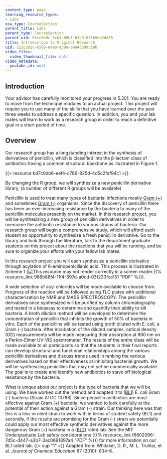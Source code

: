 ```yaml
---
content_type: page
learning_resource_types:
- Labs
ocw_type: CourseSection
parent_title: Labs
parent_type: CourseSection
parent_uid: 53ce5b9c-9cb1-08bf-b3c9-831b5de2d055
title: Introduction to Original Research
uid: 522c2d2c-6509-eaa8-e39a-b9a4c599c18b
video_files:
  video_thumbnail_file: null
video_metadata:
  youtube_id: null
---
```


Introduction
------------

Your advisor has carefully monitored your progress in 5.301. You are ready to move from the technique modules to an actual project. This project will require you to use many of the skills that you have learned over the past three weeks to address a specific question. In addition, you and your lab mates will learn to work as a research group in order to reach a definitive goal in a short period of time.

Overview
--------

Our research group has a longstanding interest in the synthesis of derivatives of penicillin, which is classified into the β-lactam class of antibiotics having a common structural backbone as illustrated in Figure 1.

{{< resource bd7c0db6-eef4-c786-825d-4d5c2faf94c1 >}}

By changing the R group, we will synthesize a new penicillin derivative library, (a number of different R groups will be available)

Penicillin is used to treat many types of bacterial infections mostly [Gram (+)](http://en.wikipedia.org/wiki/Gram_positive) and sometimes [Gram (-)](http://en.wikipedia.org/wiki/Gram-negative_bacteria) organisms. Since the discovery of penicillin there has been an ever-increasing resistance by the bacteria to many of the penicillin molecules presently on the market. In this research project, you will be synthesizing a new group of penicillin derivatives in order to overcome the antibiotic resistance to various strains of bacteria. Our research group will begin a comprehensive study, which will afford each student an opportunity to synthesize a fresh penicillin derivative. Go to the library and look through the literature, talk to the department graduate students on this project about the reactions that you will be running, and be sure to organize your efforts with your fellow lab mates.

In this research project you will each synthesize a penicillin derivative through acylation of 6-aminopenicillanic acid. This process is illustrated in Scheme 1 (![This resource may not render correctly in a screen reader.](/images/inacessible.gif){{% resource_link 986b88f4-11f4-697d-a0cd-03f233fce151 "PDF" %}}).

A wide selection of acyl chlorides will be made available to choose from. Progress of the reaction will be followed using TLC plates with additional characterization by NMR and MASS SPECTROSCOPY. The penicillin derivatives once synthesized will be purified by column chromatography and tested in a bioassay to determine and quantify their ability to kill bacteria. A broth dilution method will be developed to determine the concentration of penicillin that inhibits the growth of 50% of bacteria in vitro. Each of the penicillins will be tested using broth diluted with E. coli, a Gram (-) bacteria. After incubation of the diluted samples, optical density (OD) measurements will be made measuring their absorption at 600 nm on a Perkin-Elmer UV-VIS spectrometer. The results of the entire class will be made available to all participants so that the students in their final reports can develop structural and functional relationships among the various penicillin derivatives and discuss trends used in ranking the various derivatives based on their effectiveness at inhibiting bacterial growth. We will be synthesizing penicillins that may not yet be commercially available. The goal is to create and identify new antibiotics to stave off biological resistance by the bacteria.

What is unique about our project is the type of bacteria that we will be using. We have worked out the method and adapted it to ([BL1](http://en.wikipedia.org/wiki/Biosafety_level_1#Biosafety_level_1)) E. coli Gram (-) bacteria (Strain ATCC 10798). Since penicillin antibiotics are most effective against Gram (+) bacteria, we wanted to look carefully at the potential of their action against a Gram (-) strain. Our thinking here was that this is a less virulent strain to work with in terms of student safety (BL1) and secondly, if the results are promising for the Gram (-) strain we potentially could apply our most effective synthetic derivatives against the more dangerous Gram (+) bacteria in a ([BL2](http://en.wikipedia.org/wiki/Biosafety_level_2#Biosafety_level_2)) rated lab. See the MIT Undergraduate Lab safety considerations ({{% resource_link f6602096-7d5c-d447-a3b7-3ac0691897a4 "PDF" %}}) for more information on our BL1 rated lab.
{{< sup "1" >}} Adapted from: Whitaker, D. R., M. L. Truhlar, et al. _Journal of Chemical Education_ 87 (2010): 634–6.